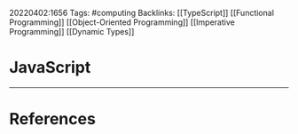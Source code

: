 20220402:1656
Tags: #computing 
Backlinks: [[TypeScript]] [[Functional Programming]] [[Object-Oriented Programming]] [[Imperative Programming]] [[Dynamic Types]]
# JavaScript




---
# References
